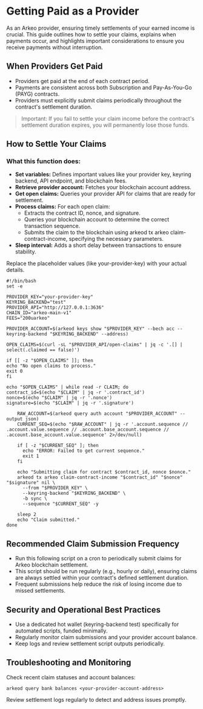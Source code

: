 # Getting Paid as a Provider

As an Arkeo provider, ensuring timely settlements of your earned income is crucial. This guide outlines how to settle your claims, explains when payments occur, and highlights important considerations to ensure you receive payments without interruption.

## When Providers Get Paid

- Providers get paid at the end of each contract period.
- Payments are consistent across both Subscription and Pay-As-You-Go (PAYG) contracts.
- Providers must explicitly submit claims periodically throughout the contract's settlement duration.

> Important: If you fail to settle your claim income before the contract's settlement duration expires, you will permanently lose those funds.

## How to Settle Your Claims

### What this function does:

- **Set variables:** Defines important values like your provider key, keyring backend, API endpoint, and blockchain fees.
- **Retrieve provider account:** Fetches your blockchain account address.
- **Get open claims:** Queries your provider API for claims that are ready for settlement. 
- **Process claims:** For each open claim:
  - Extracts the contract ID, nonce, and signature. 
  - Queries your blockchain account to determine the correct transaction sequence. 
  - Submits the claim to the blockchain using arkeod tx arkeo claim-contract-income, specifying the necessary parameters. 
- **Sleep interval:** Adds a short delay between transactions to ensure stability.

Replace the placeholder values (like your-provider-key) with your actual details.

```
#!/bin/bash
set -e

PROVIDER_KEY="your-provider-key"
KEYRING_BACKEND="test"
PROVIDER_API="http://127.0.0.1:3636"
CHAIN_ID="arkeo-main-v1"
FEES="200uarkeo"

PROVIDER_ACCOUNT=$(arkeod keys show "$PROVIDER_KEY" --bech acc --keyring-backend "$KEYRING_BACKEND" --address)

OPEN_CLAIMS=$(curl -sL "$PROVIDER_API/open-claims" | jq -c '.[] | select(.claimed == false)')

if [[ -z "$OPEN_CLAIMS" ]]; then
echo "No open claims to process."
exit 0
fi

echo "$OPEN_CLAIMS" | while read -r CLAIM; do
contract_id=$(echo "$CLAIM" | jq -r '.contract_id')
nonce=$(echo "$CLAIM" | jq -r '.nonce')
signature=$(echo "$CLAIM" | jq -r '.signature')

    RAW_ACCOUNT=$(arkeod query auth account "$PROVIDER_ACCOUNT" --output json)
    CURRENT_SEQ=$(echo "$RAW_ACCOUNT" | jq -r '.account.sequence // .account.value.sequence // .account.base_account.sequence // .account.base_account.value.sequence' 2>/dev/null)

    if [ -z "$CURRENT_SEQ" ]; then
      echo "ERROR: Failed to get current sequence."
      exit 1
    fi

    echo "Submitting claim for contract $contract_id, nonce $nonce."
    arkeod tx arkeo claim-contract-income "$contract_id" "$nonce" "$signature" nil \
      --from "$PROVIDER_KEY" \
      --keyring-backend "$KEYRING_BACKEND" \
      -b sync \
      --sequence "$CURRENT_SEQ" -y

    sleep 2
    echo "Claim submitted."
done
```

## Recommended Claim Submission Frequency

- Run this following script on a cron to periodically submit claims for Arkeo blockchain settlement.
- This script should be run regularly (e.g., hourly or daily), ensuring claims are always settled within your contract's defined settlement duration.
- Frequent submissions help reduce the risk of losing income due to missed settlements.

## Security and Operational Best Practices

- Use a dedicated hot wallet (keyring-backend test) specifically for automated scripts, funded minimally.
- Regularly monitor claim submissions and your provider account balance.
- Keep logs and review settlement script outputs periodically.

## Troubleshooting and Monitoring

Check recent claim statuses and account balances:
```
arkeod query bank balances <your-provider-account-address>
```
Review settlement logs regularly to detect and address issues promptly.